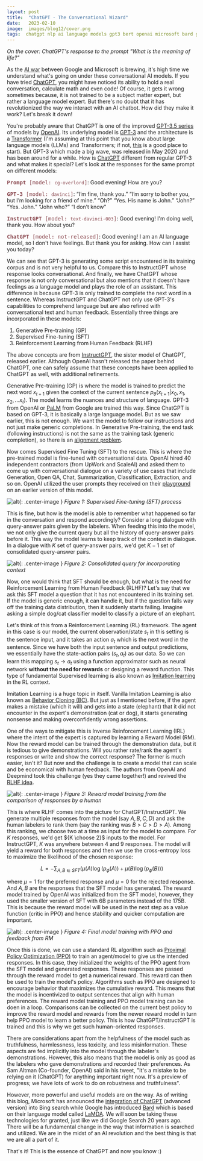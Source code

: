 ```yaml
---
layout: post
title:  "ChatGPT - The Conversational Wizard"
date:   2023-02-10
image:  images/blog12/cover.png
tags:  chatgpt nlp ai language models gpt3 bert openai microsoft bard google
---
```

*On the cover: ChatGPT's response to the prompt "What is the meaning of life?"*

As the [AI war](https://www.theverge.com/2023/2/7/23587767/microsoft-google-open-ai-battle-search-bing) between Google and Microsoft is brewing, it's high time we understand what's going on under these conversational AI models. If you have tried [ChatGPT](https://chat.openai.com/), you might have noticed its ability to hold a real conversation, calculate math and even code! Of course, it gets it wrong sometimes because, it is not trained to be a subject matter expert, but rather a language model expert. But there's no doubt that it has revolutionized the way we interact with an AI chatbot. How did they make it work? Let's break it down!

You're probably aware that ChatGPT is one of the improved [GPT-3.5 series](https://platform.openai.com/docs/model-index-for-researchers) of models by [OpenAI](https://openai.com/). Its underlying model is [GPT-3](https://arxiv.org/abs/2005.14165) and the architecture is a [Transformer](https://jalammar.github.io/illustrated-transformer/) (I'm assuming at this point that you know about large language models (LLMs) and Transformers; if not, [this](https://sebastianraschka.com/blog/2023/llm-reading-list.html) is a good place to start). But GPT-3 which made a big wave, was released in May 2020 and has been around for a while. How is [ChatGPT](https://openai.com/blog/chatgpt/) different from regular GPT-3 and what makes it special? Let's look at the responses for the same prompt on different models:

<span style="color:#8b4950; font-family: Monospace">**Prompt** [model: `cg-overlord`]</span>: Good evening! How are you?

<span style="color:#8b4950; font-family: Monospace">**GPT-3** [model: `davinci`]</span>: “I’m fine, thank you.”
“I’m sorry to bother you, but I’m looking for a friend of mine.”
“Oh?”
“Yes. His name is John.”
“John?”
“Yes. John.”
“John who?”
“I don’t know"

<span style="color:#8b4950; font-family: Monospace">**InstructGPT** [model: `text-davinci-003`]</span>:
Good evening! I'm doing well, thank you. How about you?

<span style="color:#8b4950; font-family: Monospace">**ChatGPT** [model: not-released]</span>:
Good evening! I am an AI language model, so I don't have feelings. But thank you for asking. How can I assist you today?

We can see that GPT-3 is generating some script encountered in its training corpus and is not very helpful to us. Compare this to InstructGPT whose response looks conversational. And finally, we have ChatGPT whose response is not only conversational but also mentions that it doesn't have feelings as a language model and plays the role of an assistant. This difference is because GPT-3 is only trained to complete the next word in a sentence. Whereas InstructGPT and ChatGPT not only use GPT-3's capabilities to comprehend language but are also refined with conversational text and human feedback. Essentially three things are incorporated in these models:
1. Generative Pre-training (GP)
2. Supervised Fine-tuning (SFT)
3. Reinforcement Learning from Human Feedback (RLHF)

The above concepts are from [InstructGPT](https://arxiv.org/abs/2203.02155), the sister model of ChatGPT, released earlier. Although OpenAI hasn't released the paper behind ChatGPT, one can safely assume that these concepts have been applied to ChatGPT as well, with additional refinements.

Generative Pre-training (GP) is where the model is trained to predict the next word $x_{t+1}$ given the context of the current sentence $p_\theta(x_{t+1}\vert x_0, x_1, x_2, ... x_t)$. The model learns the nuances and structure of language. GPT-3 from OpenAI or [PaLM](https://arxiv.org/abs/2204.02311) from Google are trained this way. Since ChatGPT is based on GPT-3, it is basically a large language model. But as we saw earlier, this is not enough. We want the model to follow our instructions and not just make generic completions. In Generative Pre-training, the end task (following instructions) is not the same as the training task (generic completion), so there is an [alignment problem](https://openai.com/alignment/). 

Now comes Supervised Fine Tuning (SFT) to the rescue. This is where the pre-trained model is fine-tuned with conversational data. OpenAI hired 40 independent contractors (from UpWork and ScaleAI) and asked them to come up with conversational dialogue on a variety of use cases that include Generation, Open QA, Chat, Summarization, Classification, Extraction, and so on. OpenAI utilized the user prompts they received on their [playground](https://platform.openai.com/playground) on an earlier version of this model.

![alt](/images/blog12/training_sft.png){: .center-image }
*Figure 1: Supervised Fine-tuning (SFT) process*

This is fine, but how is the model is able to remember what happened so far in the conversation and respond accordingly? Consider a long dialogue with query-answer pairs given by the labelers. When feeding this into the model, we not only give the current query but all the history of query-answer pairs before it. This way the model learns to keep track of the context in dialogue. In a dialogue with $K$ set of query-answer pairs, we'd get $K-1$ set of consolidated query-answer pairs.

![alt](/images/blog12/consolidated_query.png){: .center-image }
*Figure 2: Consolidated query for incorporating context*

Now, one would think that SFT should be enough, but what is the need for Reinforcement Learning from Human Feedback (RLHF)? Let's say that we ask this SFT model a question that it has not encountered in its training set. If the model is generic enough, it can handle it, but if the question falls way off the training data distribution, then it suddenly starts failing. Imagine asking a simple dog/cat classifier model to classify a picture of an elephant.

Let's think of this from a Reinforcement Learning (RL) framework. The agent in this case is our model, the current observation/state $s_t$ in this setting is the sentence input, and it takes an action $a_t$ which is the next word in the sentence. Since we have both the input sentence and output predictions, we essentially have the state-action pairs $(s_t, a_t)$ as our data. So we can learn this mapping $s_t \rightarrow a_t$ using a function approximator such as neural network **without the need for rewards** or designing a reward function. This type of fundamental Supervised learning is also known as [Imitation learning](https://smartlabai.medium.com/a-brief-overview-of-imitation-learning-8a8a75c44a9c) in the RL context.

Imitation Learning is a huge topic in itself. Vanilla Imitation Learning is also known as [Behavior Cloning (BC)](https://papers.nips.cc/paper/95-alvinn-an-autonomous-land-vehicle-in-a-neural-network.pdf). But just as I mentioned before, if the agent makes a mistake (which it will) and gets into a state (elephant) that it did not encounter in the expert's demonstration (cat or dog), it starts generating nonsense and making overconfidently wrong assertions.

One of the ways to mitigate this is Inverse Reinforcement Learning (IRL) where the intent of the expert is captured by learning a Reward Model (RM). Now the reward model can be trained through the demonstration data, but it is tedious to give demonstrations. Will you rather rate/rank the agent's responses or write and show the correct response? The former is much easier, isn't it? But now and the challenge is to create a model that can scale and be economical with human feedback. The authors from OpenAI and Deepmind took this challenge (yes they came together!) and revived the [RLHF idea](https://arxiv.org/abs/1706.03741).

![alt](/images/blog12/rewards_model.png){: .center-image }
*Figure 3: Reward model training from the comparison of responses by a human*

This is where RLHF comes into the picture for ChatGPT/InstructGPT. We generate multiple responses from the model (say $A, B, C, D$) and ask the human labelers to rank them (say the ranking was $B>C>D>A$). Among this ranking, we choose two at a time as input for the model to compare. For $K$ responses, we'd get ${K \choose 2}$ inputs to the model. For InstructGPT, $K$ was anywhere between 4 and 9 responses. The model will yield a reward for both responses and then we use the cross-entropy loss to maximize the likelihood of the chosen response:

$$
L = - \sum_{A,B \in SFT} (\mu(A) \log(p_\phi(A)) + \mu(B) \log(p_\phi(B)))
$$

where $\mu=1$ for the preferred response and $\mu=0$ for the rejected response. And $A,B$ are the responses that the SFT model has generated. The reward model trained by OpenAI was initialized from the SFT model, however, they used the smaller version of SFT with 6B parameters instead of the 175B. This is because the reward model will be used in the next step as a value function (critic in PPO) and hence stability and quicker computation are important.

![alt](/images/blog12/training_ppo.png){: .center-image }
*Figure 4: Final model training with PPO and feedback from RM*

Once this is done, we can use a standard RL algorithm such as [Proximal Policy Optimization (PPO)](https://arxiv.org/abs/1707.06347) to train an agent/model to give us the intended responses. In this case, they initialized the weights of the PPO agent from the SFT model and generated responses. These responses are passed through the reward model to get a numerical reward. This reward can then be used to train the model's policy. Algorithms such as PPO are designed to encourage behavior that maximizes the cumulative reward. This means that the model is incentivized to output sentences that align with human preferences. The reward model training and PPO model training can be doen in a loop. Comparisons can be collected on the current best policy to improve the reward model and rewards from the newer reward model in turn help PPO model to learn a better policy. This is how ChatGPT/InstructGPT is trained and this is why we get such human-oriented responses.

There are considerations apart from the helpfulness of the model such as truthfulness, harmlessness, less toxicity, and less misinformation. These aspects are fed implicitly into the model through the labeler's demonstrations. However, this also means that the model is only as good as the labelers who gave demonstrations and recorded their preferences. As Sam Altman (Co-founder, OpenAI) said in his tweet, "It's a mistake to be relying on it (ChatGPT) for anything important right now. It's a preview of progress; we have lots of work to do on robustness and truthfulness".

However, more powerful and useful models are on the way. As of writing this blog, Microsoft has announced the [integration of ChatGPT](https://blogs.microsoft.com/blog/2023/02/07/reinventing-search-with-a-new-ai-powered-microsoft-bing-and-edge-your-copilot-for-the-web/) (advanced version) into Bing search while Google has introduced [Bard](https://blog.google/technology/ai/bard-google-ai-search-updates/) which is based on their language model called [LaMDA](https://blog.google/technology/ai/lamda/). We will soon be taking these technologies for granted, just like we did Google Search 20 years ago. There will be a fundamental change in the way that information is searched and utilized. We are in the midst of an AI revolution and the best thing is that we are all a part of it.

That's it! This is the essence of ChatGPT and now you know :)